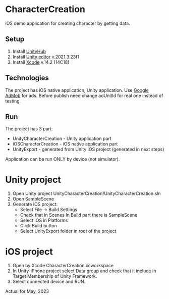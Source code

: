 # CharacterCreation
iOS demo application for creating character by getting data.

## Setup
1. Install [UnityHub](https://unity.com/ru/download)
2. Install [Unity editor](https://unity.com/releases/editor/archive) v.2021.3.23f1
3. Install [Xcode](https://apps.apple.com/ru/app/xcode/id497799835?mt=12) v.14.2 (14C18)

## Technologies

The project has iOS native application, Unity application.
Use [Google AdMob](https://admob.google.com/home/) for ads. Before publish need change adUnitId for real one instead of testing. 

## Run

The project has 3 part:
- UnityCharacterCreation - Unity application part
- iOSCharacterCreation - iOS native application part
- UnityExport - generated from Unity iOS project (generated in next steps)

Application can be run ONLY by device (not simulator).

# Unity project

1. Open Unity project UnityCharacterCreation/UnityCharacterCreation.sln
2. Open SampleScene
3. Generate iOS project:
    - Select File -> Build Settings
    - Check that in Scenes In Build part there is SampleScene
    - Select iOS in Platforms
    - Click Build button
    - Select UnityExport folder in root of the project

# iOS project

1. Open by Xcode CharacterCreation.xcworkspace
2. In Unity-iPhone project select Data group and check that it include in Target Membership of Unity Framework.
3. Select connected device and RUN.

Actual for May, 2023
